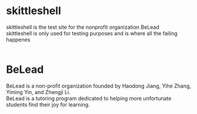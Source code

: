 # skittleshell
skittleshell is the test site for the nonprofit organization BeLead <br>
skittleshell is only used for testing purposes and is where all the failing happenes <br>
<br>

# BeLead
BeLead is a non-profit organization founded by Haodong Jiang, Yihe Zhang, Yiming Yin, and Zhengji Li. <br>
BeLead is a tutoring program dedicated to helping more unfortunate students find their joy for learning.